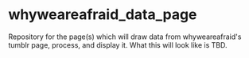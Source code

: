 # whyweareafraid_data_page
Repository for the page(s) which will draw data from whyweareafraid's tumblr page, process, and display it. What this will look like is TBD.
